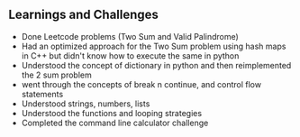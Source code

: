 ## Learnings and Challenges
- Done Leetcode problems (Two Sum and Valid Palindrome)
- Had an optimized approach for the Two Sum problem using hash maps in C++ but didn't know how to execute the same in python
- Understood the concept of dictionary in python and then reimplemented the 2 sum problem
- went through the concepts of break n continue, and control flow statements
- Understood strings, numbers, lists
- Understood the functions and looping strategies
- Completed the command line calculator challenge